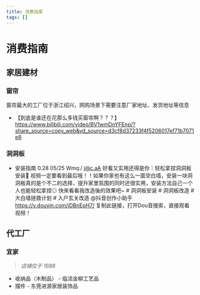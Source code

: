 ```yaml
---
title: 消费指南
tags: [] 
---
```


# 消费指南

## 家居建材

### 窗帘

窗帘最大的工厂位于浙江绍兴，网购场景下需要注意厂家地址、发货地址等信息

- 【到底是谁还在花那么多钱买窗帘啊？？？】 https://www.bilibili.com/video/BV1wmDnYFEnp/?share_source=copy_web&vd_source=d3cf8d37233f4f5206017ef71b7071e8

### 洞洞板

- 安装指南
    0.28 05/25 Wmq:/ j@c.aA 好看又实用还得是你｜轻松拿捏洞洞板安装🤣 视频一定要看到最后哦！！如果你家也有这么一面空白墙，安装一块洞洞板真的是个不二的选择，提升家里氛围的同时还很实用，安装方法自己一个人也能轻松拿捏◎ 快來看看我改造後的效果吧~ # 洞洞板安装 # 洞洞板改造 # 大白墙拯救计划 # 入户玄关改造 @抖音创作小助手 https://v.douyin.com/iDBnEpH7/ 复制此链接，打开Dou音搜索，直接观看视频！

## 代工厂

### 宜家

> *店铺位于 1688*

- 收纳品（木制品） - 临沭金柳工艺品
- 摆件 - 东莞进源家居装饰品